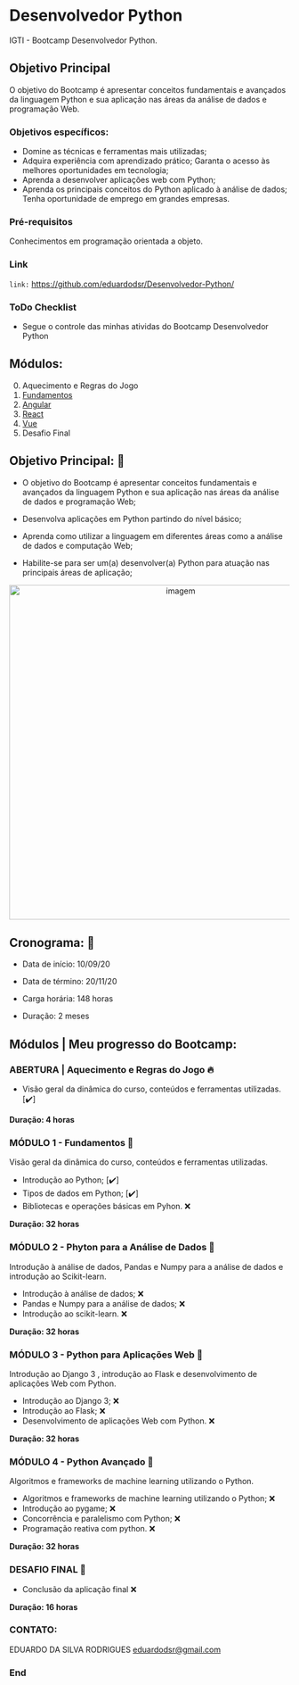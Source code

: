 # Desenvolvedor Python

IGTI - Bootcamp Desenvolvedor Python.

## Objetivo Principal

O objetivo do Bootcamp é apresentar conceitos fundamentais e avançados da linguagem Python e sua aplicação nas áreas da análise de dados e programação Web.

### Objetivos específicos:
- Domine as técnicas e ferramentas mais utilizadas;
- Adquira experiência com aprendizado prático; Garanta o acesso às melhores oportunidades em tecnologia;
- Aprenda a desenvolver aplicações web com Python;
- Aprenda os principais conceitos do Python aplicado à análise de dados; Tenha oportunidade de emprego em grandes empresas.

### Pré-requisitos
Conhecimentos em programação orientada a objeto.

### Link
 
``` link: ```  https://github.com/eduardodsr/Desenvolvedor-Python/


### ToDo Checklist
* Segue o controle das minhas atividas do Bootcamp Desenvolvedor Python

 
## Módulos:
                
0. Aquecimento e Regras do Jogo
1. [Fundamentos](https://github.com/eduardodsr/Desenvolvedor-Front-End//tree/master/Fundamentos)
2. [Angular](https://github.com/eduardodsr/Desenvolvedor-Front-End//tree/master/Angular)
3. [React](https://github.com/eduardodsr/Desenvolvedor-Front-End//tree/master/React)
4. [Vue](https://github.com/eduardodsr/Desenvolvedor-Front-End//tree/master/Vue)
5. Desafio Final


## Objetivo Principal: 🎯

* O objetivo do Bootcamp é apresentar conceitos fundamentais e avançados da linguagem Python e sua aplicação nas áreas da análise de dados e programação Web;

- Desenvolva aplicações em Python partindo do nível básico;

- Aprenda como utilizar a linguagem em diferentes áreas como a análise de dados e computação Web;

- Habilite-se para ser um(a) desenvolver(a) Python para atuação nas principais áreas de aplicação;


 <p align="center">
  <img src=https://i.imgur.com/K3h3LkI.png?raw=true" alt="imagem" width="600px" />
 </p>
    
    
## Cronograma: :calendar:

- Data de início: 10/09/20

- Data de término: 20/11/20

- Carga horária: 148 horas

- Duração: 2 meses


## Módulos | Meu progresso do Bootcamp:

### ABERTURA | Aquecimento e Regras do Jogo :fire:

* Visão geral da dinâmica do curso, conteúdos e ferramentas utilizadas. [✔️]

**Duração: 4 horas**


### MÓDULO 1 - Fundamentos :green_book:

Visão geral da dinâmica do curso, conteúdos e ferramentas utilizadas.

* Introdução ao Python; [✔️]
* Tipos de dados em Python; [✔️]
* Bibliotecas e operações básicas em Pyhon. :x:

**Duração: 32 horas**


### MÓDULO 2 - Phyton para a Análise de Dados :blue_book:

Introdução à análise de dados, Pandas e Numpy para a análise de dados e introdução ao Scikit-learn.

* Introdução à análise de dados; :x:
* Pandas e Numpy para a análise de dados; :x:
* Introdução ao scikit-learn. :x:

**Duração: 32 horas**


### MÓDULO 3 - Python para Aplicações Web :orange_book:

Introdução ao Django 3 , introdução ao Flask e desenvolvimento de aplicações Web com Python.

*  Introdução ao Django 3; :x:
*  Introdução ao Flask; :x:
*  Desenvolvimento de aplicações Web com Python. :x:

**Duração: 32 horas**


### MÓDULO 4 - Python Avançado :closed_book:

Algoritmos e frameworks de machine learning utilizando o Python.

* Algoritmos e frameworks de machine learning utilizando o Python; :x:
* Introdução ao pygame; :x:
* Concorrência e paralelismo com Python; :x:
* Programação reativa com python. :x:

**Duração: 32 horas**



### DESAFIO FINAL :checkered_flag:

* Conclusão da aplicação final  :x:

**Duração: 16 horas**


### CONTATO:

EDUARDO DA SILVA RODRIGUES
eduardodsr@gmail.com

### End
